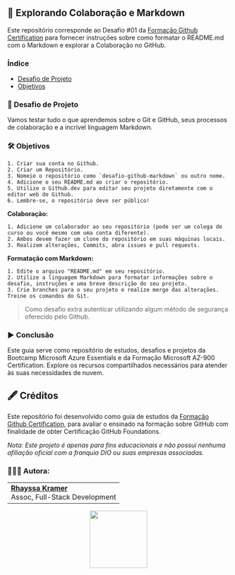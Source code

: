 ## 🐙 Explorando Colaboração e Markdown

Este repositório corresponde ao Desafio #01 da [Formação Github Certification](https://web.dio.me/track/formacao-github-certification) para fornecer instruções sobre como formatar o README.md com o Markdown e explorar a Colaboração no GitHub.

### Índice
- [Desafio de Projeto](https://github.com/rhayssakramer/formacao-github-certification/edit/main/Desafio%2301-Explorando-Colabora%C3%A7%C3%A3o-Markdown/README.md#-desafio-de-projeto)
- [Objetivos](https://github.com/rhayssakramer/formacao-github-certification/edit/main/Desafio%2301-Explorando-Colabora%C3%A7%C3%A3o-Markdown/README.md#%EF%B8%8F-objetivos)

### 🎯 Desafio de Projeto
Vamos testar tudo o que aprendemos sobre o Git e GitHub, seus processos de colaboração e a incrível linguagem Markdown.

### 🛠️ Objetivos
```
1. Criar sua conta no Github.
2. Criar um Repositório.
3. Nomeie o repositório como `desafio-github-markdown` ou outro nome.
4. Adicione o seu README.md ao criar o repositório.
5. Utilize o Github.dev para editar seu projeto diretamente com o editor web do Github.
6. Lembre-se, o repositório deve ser público!
```

**Colaboração:**
```
1. Adicione um colaborador ao seu repositório (pode ser um colega de curso ou você mesmo com uma conta diferente).
2. Ambos devem fazer um clone do repositório em suas máquinas locais.
3. Realizem alterações, Commits, abra issues e pull requests.
```

**Formatação com Markdown:**
```
1. Edite o arquivo "README.md" em seu repositório.
2. Utilize a linguagem Markdown para formatar informações sobre o desafio, instruções e uma breve descrição do seu projeto.
3. Crie branches para o seu projeto e realize merge das alterações. Treine os comandos do Git.
```

>Como desafio extra autenticar utilizando algum método de segurança oferecido pelo Github.

### ▶️ Conclusão
Este guia serve como repositório de estudos, desafios e projetos da Bootcamp Microsoft Azure Essentials e da Formação Microsoft AZ-900 Certification. Explore os recursos compartilhados necessários para atender às suas necessidades de nuvem.

## 🖋️ Créditos
Este repositório foi desenvolvido como guia de estudos da [Formação Github Certification](https://web.dio.me/track/formacao-github-certification), para avaliar o ensinado na formação sobre GitHub com finalidade de obter Certificação GitHub Foundations.

*Nota: Este projeto é apenas para fins educacionais e não possui nenhuma afiliação oficial com a franquia DIO ou suas empresas associadas.*

### 👩🏼‍💻 Autora:
<table style="border=0">
  <tr>
    <td align="left">
      <a href="https://github.com/rhayssakramer">
        <span><b>Rhayssa Kramer</b></span>
      </a>
      <br>
      <span>Assoc, Full-Stack Development</span>
    </td>
  </tr>
</table>

<div align="center"><a href="https://github.com/rhayssakramer"><img src="https://github.com/user-attachments/assets/27f933bf-6bb5-418d-aa0f-842b65185a82" width="130"></a></div>
